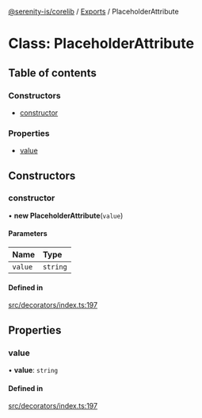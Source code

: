 [@serenity-is/corelib](../README.md) / [Exports](../modules.md) / PlaceholderAttribute

# Class: PlaceholderAttribute

## Table of contents

### Constructors

- [constructor](PlaceholderAttribute.md#constructor)

### Properties

- [value](PlaceholderAttribute.md#value)

## Constructors

### constructor

• **new PlaceholderAttribute**(`value`)

#### Parameters

| Name | Type |
| :------ | :------ |
| `value` | `string` |

#### Defined in

[src/decorators/index.ts:197](https://github.com/serenity-is/serenity/blob/master/packages/corelib/src/decorators/index.ts#L197)

## Properties

### value

• **value**: `string`

#### Defined in

[src/decorators/index.ts:197](https://github.com/serenity-is/serenity/blob/master/packages/corelib/src/decorators/index.ts#L197)
